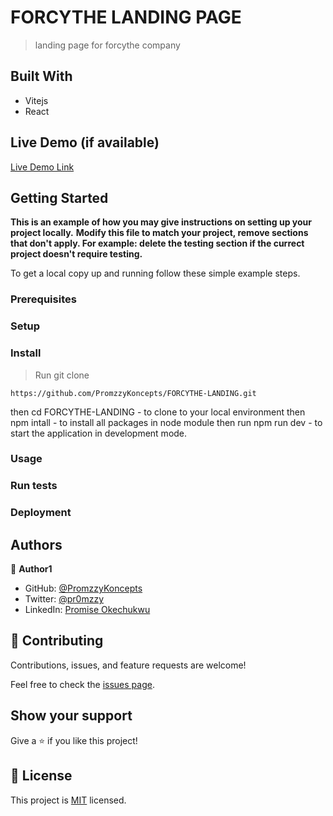 
# FORCYTHE LANDING PAGE

> landing page for forcythe company


## Built With

- Vitejs
- React


## Live Demo (if available)

[Live Demo Link](https://forcythe-landing.vercel.app/)


## Getting Started

**This is an example of how you may give instructions on setting up your project locally.**
**Modify this file to match your project, remove sections that don't apply. For example: delete the testing section if the currect project doesn't require testing.**


To get a local copy up and running follow these simple example steps.

### Prerequisites

### Setup

### Install
 > Run git clone 
 
 ````
 https://github.com/PromzzyKoncepts/FORCYTHE-LANDING.git
 ````

 then cd FORCYTHE-LANDING - to clone to your local environment 
 then npm intall - to install all packages in node module
 then run npm run dev -  to start the application in development mode.

### Usage

### Run tests

### Deployment



## Authors

👤 **Author1**

- GitHub: [@PromzzyKoncepts](https://github.com/PromzzyKoncepts)
- Twitter: [@pr0mzzy](https://twitter.com/pr0mzzy)
- LinkedIn: [Promise Okechukwu](https://linkedin.com/in/promiseokechukwu)


## 🤝 Contributing

Contributions, issues, and feature requests are welcome!

Feel free to check the [issues page](../../issues/).

## Show your support

Give a ⭐️ if you like this project!


## 📝 License

This project is [MIT](./LICENSE) licensed.

